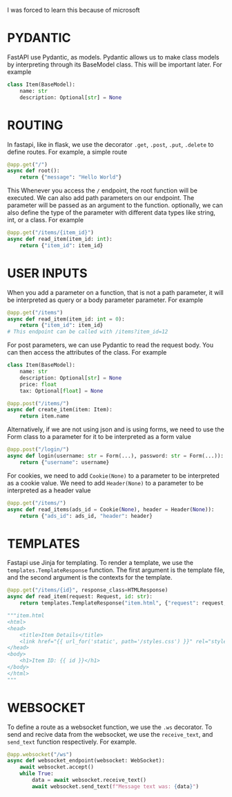 I was forced to learn this because of microsoft

# PYDANTIC
FastAPI use Pydantic, as models. Pydantic allows us to make class models by interpreting through its BaseModel class. This will be important later. For example
```python
class Item(BaseModel):
    name: str
    description: Optional[str] = None
```

# ROUTING
In fastapi, like in flask, we use the decorator `.get`, `.post`, `.put`, `.delete` to define routes. For example, a simple route
```python
@app.get("/")
async def root():
    return {"message": "Hello World"}
```
This Whenever you access the `/` endpoint, the root function will be executed. We can also add path parameters on our endpoint. The parameter will be passed as an argument to the function. optionally, we can also define the type of the parameter with different data types like string, int, or a class. For example
```python
@app.get("/items/{item_id}")
async def read_item(item_id: int):
    return {"item_id": item_id}
```

# USER INPUTS
When you add a parameter on a function, that is not a path parameter, it will be interpreted as query or a body parameter parameter. For example
```python
@app.get("/items")
async def read_item(item_id: int = 0):
    return {"item_id": item_id}
# This endpoint can be called with /items?item_id=12
```
For post parameters, we can use Pydantic to read the request body. You can then access the attributes of the class. For example
```python
class Item(BaseModel):
    name: str
    description: Optional[str] = None
    price: float
    tax: Optional[float] = None

@app.post("/items/")
async def create_item(item: Item):
    return item.name
```
Alternatively, if we are not using json and is using forms, we need to use the Form class to a parameter for it to be interpreted as a form value
```python
@app.post("/login/")
async def login(username: str = Form(...), password: str = Form(...)):
    return {"username": username}
```
For cookies, we need to add `Cookie(None)` to a parameter to be interpreted as a cookie value. We need to add `Header(None)` to a parameter to be interpreted as a header value
```python
@app.get("/items/")
async def read_items(ads_id = Cookie(None), header = Header(None)):
    return {"ads_id": ads_id, "header": header}
```

# TEMPLATES
Fastapi use Jinja for templating. To render a template, we use the `templates.TemplateResponse` function. The first argument is the template file, and the second argument is the contexts for the template. 
```python
@app.get("/items/{id}", response_class=HTMLResponse)
async def read_item(request: Request, id: str):
    return templates.TemplateResponse("item.html", {"request": request, "id": id})

"""item.html
<html>
<head>
    <title>Item Details</title>
    <link href="{{ url_for('static', path='/styles.css') }}" rel="stylesheet">
</head>
<body>
    <h1>Item ID: {{ id }}</h1>
</body>
</html>
"""
```

# WEBSOCKET
To define a route as a websocket function, we use the `.ws` decorator. To send and recive data from the websocket, we use the `receive_text`, and `send_text` function respectively. For example.
```python
@app.websocket("/ws")
async def websocket_endpoint(websocket: WebSocket):
    await websocket.accept()
    while True:
        data = await websocket.receive_text()
        await websocket.send_text(f"Message text was: {data}")
```